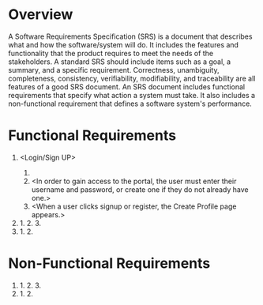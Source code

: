 # Overview

A Software Requirements Specification (SRS) is a document that describes what and how the software/system will do. It includes the features and functionality that the product requires to meet the needs of the stakeholders. A standard SRS should include items such as a goal, a summary, and a specific requirement. Correctness, unambiguity, completeness, consistency, verifiability, modifiability, and traceability are all features of a good SRS document. An SRS document includes functional requirements that specify what action a system must take. It also includes a non-functional requirement that defines a software system's performance.

# Functional Requirements


1. <Login/Sign UP>
    1. <A login page will be displayed when the user clicks on the Login key.>
    2. <In order to gain access to the portal, the user must enter their username and password, or create one if they do not already have one.>
    3. <When a user clicks signup or register, the Create Profile page appears.>

2. <Search facilty>
    1. <Allow the user to choose from a variety of options on the screen.>
    2. <Allow the user to browse through iteams.>
    3. <If no matches are found, notify the user.>

3. <Display the items>
    1. <Including the results of the item searches>
    2. <Monitor the user purchases of iteams.>
    

# Non-Functional Requirements

1. <Security>
    1. <The system must use secure sockets in all transactions.>
    2. <The system must confirm all transactions with the customer's browser.>
    3. <The system shall not leave any cookies containing the user password on the customer's computer.>
    
2. <Maintainability>
    1. <A database is used to maintain the database, and the application server manages the site.>
    2. <The program's initialization will be performed.>
  

